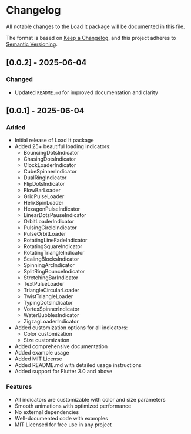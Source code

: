 # Changelog

All notable changes to the Load It package will be documented in this file.

The format is based on [Keep a Changelog](https://keepachangelog.com/en/1.0.0/),
and this project adheres to [Semantic Versioning](https://semver.org/spec/v2.0.0.html).

## [0.0.2] - 2025-06-04

### Changed
- Updated `README.md` for improved documentation and clarity

## [0.0.1] - 2025-06-04

### Added
- Initial release of Load It package
- Added 25+ beautiful loading indicators:
  - BouncingDotsIndicator
  - ChasingDotsIndicator
  - ClockLoaderIndicator
  - CubeSpinnerIndicator
  - DualRingIndicator
  - FlipDotsIndicator
  - FlowBarLoader
  - GridPulseLoader
  - HelixSpinLoader
  - HexagonPulseIndicator
  - LinearDotsPauseIndicator
  - OrbitLoaderIndicator
  - PulsingCircleIndicator
  - PulseOrbitLoader
  - RotatingLineFadeIndicator
  - RotatingSquareIndicator
  - RotatingTriangleIndicator
  - ScalingBlocksIndicator
  - SpinningArcIndicator
  - SplitRingBounceIndicator
  - StretchingBarIndicator
  - TextPulseLoader
  - TriangleCircularLoader
  - TwistTriangleLoader
  - TypingDotsIndicator
  - VortexSpinnerIndicator
  - WaterBubblesIndicator
  - ZigzagLoaderIndicator
- Added customization options for all indicators:
  - Color customization
  - Size customization
- Added comprehensive documentation
- Added example usage
- Added MIT License
- Added README.md with detailed usage instructions
- Added support for Flutter 3.0 and above

### Features
- All indicators are customizable with color and size parameters
- Smooth animations with optimized performance
- No external dependencies
- Well-documented code with examples
- MIT Licensed for free use in any project

